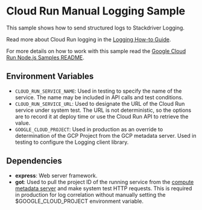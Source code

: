# Cloud Run Manual Logging Sample

This sample shows how to send structured logs to Stackdriver Logging.

Read more about Cloud Run logging in the [Logging How-to Guide](http://cloud.google.com/run/docs/logging).

For more details on how to work with this sample read the [Google Cloud Run Node.js Samples README](https://github.com/GoogleCloudPlatform/nodejs-docs-samples/run).

## Environment Variables

* `CLOUD_RUN_SERVICE_NAME`: Used in testing to specify the name of the service. The name may be included in API calls and test conditions.
* `CLOUD_RUN_SERVICE_URL`: Used to designate the URL of the Cloud Run service under system test. The URL is not deterministic, so the options are to record it at deploy time or use the Cloud Run API to retrieve the value.
* `GOOGLE_CLOUD_PROJECT`: Used in production as an override to determination of the GCP Project from the GCP metadata server. Used in testing to configure the Logging client library.

## Dependencies

* **express**: Web server framework.
* **got**: Used to pull the project ID of the running service from the [compute metadata server](https://cloud.google.com/compute/docs/storing-retrieving-metadata) and make system test HTTP requests. This is required in production for log correlation without manually setting the $GOOGLE_CLOUD_PROJECT environment variable.

